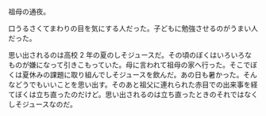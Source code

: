 祖母の通夜。

口うるさくてまわりの目を気にする人だった。子どもに勉強させるのがうまい人だった。

思い出されるのは高校 2 年の夏のしそジュースだ。その頃のぼくはいろいろなものが嫌になって引きこもっていた。母に言われて祖母の家へ行った。そこでぼくは夏休みの課題に取り組んでしそジュースを飲んだ。あの日も暑かった。そんなどうでもいいことを思い出す。そのあと祖父に連れられた赤目での出来事を経てぼくは立ち直ったのだけど。思い出されるのは立ち直ったときのそれではなくしそジュースなのだ。
